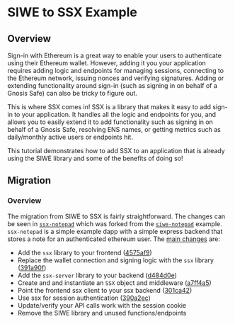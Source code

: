 # SIWE to SSX Example

## Overview
Sign-in with Ethereum is a great way to enable your users to authenticate using their Ethereum wallet. However, adding it you your application requires adding logic and endpoints for managing sessions, connecting to the Ethereum network, issuing nonces and verifying signatures. Adding or extending functionality around sign-in (such as signing in on behalf of a Gnosis Safe) can also be tricky to figure out.

This is where SSX comes in! SSX is a library that makes it easy to add sign-in to your application. It handles all the logic and endpoints for you, and allows you to easily extend it to add functionality such as signing in on behalf of a Gnosis Safe, resolving ENS names, or getting metrics such as daily/monthly active users or endpoints hit.

This tutorial demonstrates how to add SSX to an application that is already using the SIWE library and some of the benefits of doing so!

## Migration
### Overview
The migration from SIWE to SSX is fairly straightforward. The changes can be seen in [`ssx-notepad`](https://github.com/spruceid/ssx-notepad) which was forked from the [`siwe-notepad`](https://github.com/spruceid/siwe-notepad) example. `ssx-notepad` is a simple example dapp with a simple express backend that stores a note for an authenticated ethereum user. The [main changes](https://github.com/spruceid/siwe-notepad/compare/main...spruceid:ssx-notepad:main) are:
- Add the `ssx` library to your frontend ([4575af9](https://github.com/spruceid/ssx-notepad/pull/1/commits/4575af935b43eb4c4edeb2bd715ed1d817e423a6))
- Replace the wallet connection and signing logic with the `ssx` library ([391a90f](https://github.com/spruceid/ssx-notepad/pull/1/commits/391a90f1036bb214e16aa9070207ab673d400065))
- Add the `ssx-server` library to your backend ([d484d0e](https://github.com/spruceid/ssx-notepad/pull/2/commits/d484d0ee483368eb611a2b84973b8d6ec520b37c))
- Create and and instantiate an `SSX` object and middleware ([a7ff4a5](https://github.com/spruceid/ssx-notepad/pull/2/commits/a7ff4a51a78ebae4832339e372a4bb23260ea345))
- Point the frontend ssx client to your ssx backend ([301ca42](https://github.com/spruceid/ssx-notepad/pull/2/commits/301ca420132599527f131b0ed75048194fa9b300))
- Use ssx for session authentication ([390a2ec](https://github.com/spruceid/ssx-notepad/pull/2/commits/390a2ecbfad844dbd76e7338a7536086da92435b))
- Update/verify your API calls work with the session cookie
- Remove the SIWE library and unused functions/endpoints
